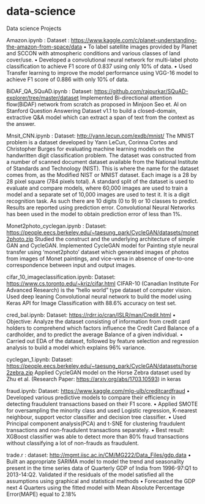# data-science
Data science Projects 

Amazon.ipynb :  Dataset : https://www.kaggle.com/c/planet-understanding-the-amazon-from-space/data
• To label satellite images provided by Planet and SCCON with atmospheric conditions and various classes of land cover/use. 
• Developed a convolutional neural network for multi-label photo classification to achieve F1 score of 0.837 using only 10% of data.
• Used Transfer learning to improve the model performance using VGG-16 model to achieve F1 score of 0.886 with only 10% of data.

BiDAF_QA_SQuAD.ipynb : Dataset: https://github.com/rajpurkar/SQuAD-explorer/tree/master/dataset
Implemented Bi-directional attention flow(BiDAF) network from scratch as proposed in Minjoon Seo et. Al on Stanford Question Answering Dataset v1.1 to build a closed-domain, extractive Q&A model which can extract a span of text from the context as the answer.

Mnsit_CNN.ipynb : Dataset: http://yann.lecun.com/exdb/mnist/
The MNIST problem is a dataset developed by Yann LeCun, Corinna Cortes and Christopher Burges for evaluating machine learning models on the handwritten digit classification problem. The dataset was constructed from a number of scanned document dataset available from the National Institute of Standards and Technology (NIST). This is where the name for the dataset comes from, as the Modified NIST or MNIST dataset. Each image is a 28 by 28 pixel square (784 pixels total). A standard split of the dataset is used to evaluate and compare models, where 60,000 images are used to train a model and a separate set of 10,000 images are used to test it.
It is a digit recognition task. As such there are 10 digits (0 to 9) or 10 classes to predict. Results are reported using prediction error. Convolutional Neural Networks has been used in the model to obtain prediction error of less than 1%.

Monet2photo_cyclegan.ipynb : Dataset: https://people.eecs.berkeley.edu/~taesung_park/CycleGAN/datasets/monet2photo.zip
Studied the construct and the underlying architecture of simple GAN and CycleGAN. Implemented CycleGAN model for Painting style neural transfer using ‘monet2photo’ dataset which generated images of photos from images of Monet paintings, and vice-versa in absence of one-to-one correspondence between input and output images. 

cifar_10_imageclassification.ipynb: Dataset: https://www.cs.toronto.edu/~kriz/cifar.html
CIFAR-10 (Canadian Institute For Advanced Research) is the “hello world” type dataset of computer vision. Used deep leaning Convolutional neural network to build the model using Keras API for Image Classification with 88.6% accuracy on test set.

cred_bal.ipynb: Dataset: https://rdrr.io/cran/ISLR/man/Credit.html
•	Objective: Analyze the dataset consisting of information from credit card holders to comprehend which factors influence the Credit Card Balance of a cardholder, and to predict the average Balance of a given individual. 
•	Carried out EDA of the dataset, followed by feature selection and regression analysis to build a model which explains 96% variance. 

cyclegan_1.ipynb:  Dataset: https://people.eecs.berkeley.edu/~taesung_park/CycleGAN/datasets/horse2zebra.zip
Applied CycleGAN model on the Horse Zebra   dataset used by Zhu et al. (Research Paper: https://arxiv.org/abs/1703.10593) in keras
 
fraud.ipynb: Dataset: https://www.kaggle.com/mlg-ulb/creditcardfraud
•	Developed various predictive models to compare their efficiency in detecting fraudulent transactions based on their F1 score.
•	Applied SMOTE for oversampling the minority class and used Logistic regression, K-nearest neighbour, support vector classifier and decision tree classifier.
•	Used Principal component analysis(PCA) and t-SNE for clustering fraudulent transactions and non-fraudulent transactions separately.
•	Best result: XGBoost classifier was able to detect more than 80% fraud transactions without classifying a lot of non-frauds as fraudulent.


trade.r : dataset: http://mgmt.iisc.ac.in/CM/MG222/Data_Files/gdp.data
•	Built an appropriate SARIMA model to model the trend and seasonality present in the time series data of Quarterly GDP of India from 1996-97:Q1 to 2013-14:Q2. Validated if the residuals of the model satisfied all the assumptions using graphical and statistical methods
•	Forecasted the GDP next 4 Quarters using the fitted model with Mean Absolute Percentage Error(MAPE) equal to 2.18%




